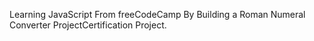 Learning JavaScript From freeCodeCamp By Building a Roman Numeral Converter ProjectCertification Project.
